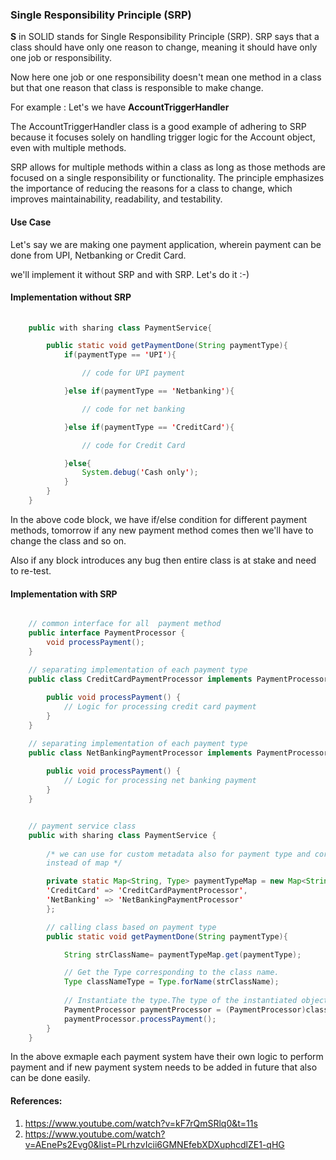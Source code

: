 ### Single Responsibility Principle (SRP)

**S**  in SOLID stands for Single Responsibility Principle (SRP). SRP says that a class should have only one reason to change, meaning it should have only one job or responsibility. 

Now here one job or one responsibility doesn't mean one method in a class but that one reason that class is responsible to make change.

For example : Let's we have **AccountTriggerHandler** 

The AccountTriggerHandler class is a good example of adhering to SRP because it focuses solely on handling trigger logic for the Account object, even with multiple methods.

SRP allows for multiple methods within a class as long as those methods are focused on a single responsibility or functionality. The principle emphasizes the importance of reducing the reasons for a class to change, which improves maintainability, readability, and testability.


#### Use Case

Let's say we are making one payment application, wherein payment can be done from UPI, Netbanking or Credit Card. 

we'll implement it without SRP and with SRP. Let's do it :-)

#### Implementation without SRP

```java 
    
    public with sharing class PaymentService{

        public static void getPaymentDone(String paymentType){
            if(paymentType == 'UPI'){

                // code for UPI payment

            }else if(paymentType == 'Netbanking'){

                // code for net banking

            }else if(paymentType == 'CreditCard'){

                // code for Credit Card

            }else{
                System.debug('Cash only');
            }
        }
    }
```

In the above code block, we have if/else condition for different payment methods, tomorrow if any new payment method comes then we'll have to change the class and so on. 

Also if any block introduces any bug then entire class is at stake and need to re-test.

#### Implementation with SRP

``` java

    // common interface for all  payment method
    public interface PaymentProcessor {
        void processPayment();
    }
```

```java
    // separating implementation of each payment type
    public class CreditCardPaymentProcessor implements PaymentProcessor {
    
        public void processPayment() {
            // Logic for processing credit card payment
        }
    }

```

```java
    // separating implementation of each payment type
    public class NetBankingPaymentProcessor implements PaymentProcessor {
    
        public void processPayment() {
            // Logic for processing net banking payment
        }
    }

```

```java

    // payment service class
    public with sharing class PaymentService {
    
        /* we can use for custom metadata also for payment type and corresponding class 
        instead of map */

        private static Map<String, Type> paymentTypeMap = new Map<String, Type>{
		'CreditCard' => 'CreditCardPaymentProcessor',
		'NetBanking' => 'NetBankingPaymentProcessor'
	    };

        // calling class based on payment type
        public static void getPaymentDone(String paymentType){

            String strClassName= paymentTypeMap.get(paymentType);

            // Get the Type corresponding to the class name.
            Type classNameType = Type.forName(strClassName);
        
            // Instantiate the type.The type of the instantiated object is the interface.
            PaymentProcessor paymentProcessor = (PaymentProcessor)classNameType.newInstance();
            paymentProcessor.processPayment();
        }
    }

```

In the above exmaple each payment system have their own logic to perform payment and if new payment system needs to be added in future that also can be done easily.

#### References:
1. https://www.youtube.com/watch?v=kF7rQmSRlq0&t=11s
2. https://www.youtube.com/watch?v=AEnePs2Evg0&list=PLrhzvIcii6GMNEfebXDXuphcdlZE1-qHG